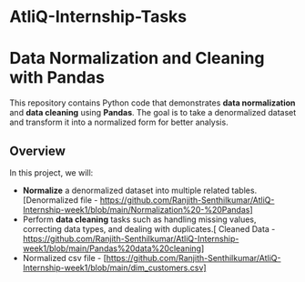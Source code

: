 # AtliQ-Internship-Tasks

# Data Normalization and Cleaning with Pandas

This repository contains Python code that demonstrates **data normalization** and **data cleaning** using **Pandas**. The goal is to take a denormalized dataset and transform it into a normalized form for better analysis.

## Overview

In this project, we will:
- **Normalize** a denormalized dataset into multiple related tables.[Denormalized file - https://github.com/Ranjith-Senthilkumar/AtliQ-Internship-week1/blob/main/Normalization%20-%20Pandas]
- Perform **data cleaning** tasks such as handling missing values, correcting data types, and dealing with duplicates.[ Cleaned Data - https://github.com/Ranjith-Senthilkumar/AtliQ-Internship-week1/blob/main/Pandas%20data%20cleaning]
- Normalized csv file - [https://github.com/Ranjith-Senthilkumar/AtliQ-Internship-week1/blob/main/dim_customers.csv]
